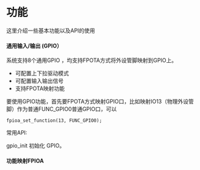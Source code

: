 # 功能

这里介绍一些基本功能以及API的使用

#### 通用输入/输出 (GPIO）

系统支持8个通用GPIO ，均支持FPOTA方式将外设管脚映射到GPIO上。 

- 可配置上下拉驱动模式
- 可配置输入输出信号
- 支持FPOTA映射功能

要使用GPIO功能，首先要FPOTA方式映射GPIO口，比如映射IO13（物理外设管脚）作为普通FUNC_GPIO0普通GPIO口，可以

```
fpioa_set_function(13, FUNC_GPIO0);	
```

常用API:

gpio_init
初始化 GPIO。

#### 功能映射FPIOA

